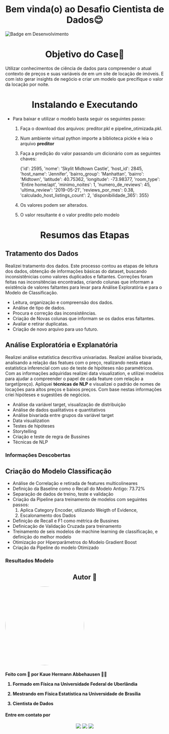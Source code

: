 <h1 align="center"> Bem vinda(o) ao Desafio Cientista de Dados😊 </h1>

![Badge em Desenvolvimento](https://img.shields.io/static/v1?label=STATUS&message=COMPLETO&color=<COLOR>)

<h1 align ="center"> Objetivo do Case🤔</h1>

Utilizar conhecimentos de ciência de dados para compreender o atual contexto de preços e suas variáveis de em um site de locação de imóveis. E com isto gerar insights de negócio e criar um modelo que precifique o valor da locação por noite.  


<h1 align ="center"> Instalando e Executando</h1>

* Para baixar e utilizar o modelo basta seguir os seguintes passo:
  1. Faça o download dos arquivos: preditor.pkl e pipeline_otimizada.pkl.
  2. Num ambiente virtual python importe a biblioteca pickle e leia o arquivo **preditor**
  3. Faça a predição do valor passando um dicionário com as seguintes chaves:
     
     {'id': 2595, 'nome': 'Skylit Midtown Castle', 'host_id': 2845, 'host_name': 'Jennifer', 'bairro_group': 'Manhattan', 'bairro': 'Midtown',
 'latitude': 40.75362, 'longitude': -73.98377, 'room_type': 'Entire home/apt', 'minimo_noites': 1, 'numero_de_reviews': 45,
 'ultima_review': '2019-05-21', 'reviews_por_mes': 0.38, 'calculado_host_listings_count': 2, 'disponibilidade_365': 355}

  4. Os valores podem ser alterados.
  5. O valor resultante é o valor predito pelo modelo


<h1 align ="center"> Resumos das Etapas</h1>

<h2 align ="left"> Tratamento dos Dados</h2>

Realizei tratamento dos dados. Este processo contou as etapas de leitura dos dados, obtenção de informações básicas do dataset, buscando inconsistênicias como valores duplicados e faltantes. Correções foram feitas nas inconsitências encontradas, criando colunas que informam a existência de valores faltantes para levar para Análise Exploratória e para o Modelo de Classificação.

* Leitura, organização e compreensão dos dados.
* Análise de tipo de dados.
* Procura e correção das inconsistências.
* Criação de Novas colunas que informam se os dados eras faltantes.
* Avaliar e retirar duplicatas.
* Criação de novo arquivo para uso futuro.

<h2 align ="left"> Análise Exploratória e Explanatória</h2>

Realizei análise estatística descritiva univariadas. Realizei análise bivariada, analisando a relação das featues com o preço, realizando nesta etapa estatística inferencial com uso de teste de hipóteses não paramétricos. Com as informações adquiridas realizei data visualization, e utilizei modelos para ajudar a compreender o papel de cada feature com relação a target(preço). Apliquei **técnicas de NLP** e visualizei o padrão de nomes de locações para altos preços e baixos preços. Com base nestas informações criei hipóteses e sugestões de negócios. 

* Análise da variável target, visualização de distribuição
* Análise de dados qualitativos e quantitativos
* Análise bivariada entre grupos da variável target
* Data visualization
* Testes de hipóteses
* Storytelling
* Criação e teste de regra de Bussines
* Técnicas de NLP
  
<h3 align ="left"> Informações Descobertas</h3>


 
<h2 align ="left"> Criação do Modelo Classificação</h2>

* Análise de Correlação e retirada de features multicolineares
* Definição da Baseline como o Recall do Modelo Antigo: 73.72%
* Separação de dados de treino, teste e validação
* Criação da Pipeline para treinamento de modelos com seguintes passos:
  1. Aplica Category Encoder, utilizando Weigth of Evidence,
  2. Escalonamento dos Dados
* Definição de Recall e F1 como métrica de Bussines
* Definicação de Validação Cruzada para treinamento
* Treinamento de seis modelos de machine learning de classificação, e definição do melhor modelo
* Otimização por Hiperparâmetros do Modelo Gradient Boost
* Criação da Pipeline do modelo Otimizado

  

  
<h3 align ="left"> Resultados Modelo </h3>





<h2 align ="center">Autor 🚀</h2>
<a>
<img style = "border-radius: 50%;" src = https://github.com/KaueAbbe/Analise_ChurnRate/assets/68445400/bd4b5b79-4826-4d72-91e4-5fc7532ac19b width="250px;" alt=""/>

 <sub><b></b></sub></a> 

<h4> Feito com 💙 por Kaue Hermann Abbehausen 👋🏽 
<br/> 
 
 1. Formado em Física na Universidade Federal de Uberlândia
 
 2. Mestrando em Física Estatística na Universidade de Brasília
    
 3. Cientista de Dados</h4>
<h4> Entre em contato por</h4>
<div align = "center"> 

 
   <a href="https://www.linkedin.com/in/kaue-abbehausen-5b1922165/" target="_blank"><img src="https://img.shields.io/badge/-LinkedIn-%230077B5?style=for-the-badge&logo=linkedin&logoColor=white" target="_blank"></a> 
  <a href="https://www.instagram.com/cienciaeanimacao/" target="_blank"><img src="https://img.shields.io/badge/-Instagram-%23E4405F?style=for-the-badge&logo=instagram&logoColor=white" target="_blank"></a>
  <a href = "mailto:kaueabbehausen@hotmail.com"><img src="https://img.shields.io/badge/Microsoft_Outlook-0078D4?style=for-the-badge&logo=microsoft-outlook&logoColor=white" target="_blank"></a>
</div>
